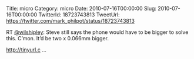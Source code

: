 Title: micro
Category: micro
Date: 2010-07-16T00:00:00
Slug: 2010-07-16T00:00:00
TwitterId: 18723743813
TweetUrl: https://twitter.com/mark_philpot/status/18723743813

RT [@wilshipley](https://twitter.com/wilshipley): Steve still says the phone would have to be bigger to solve this. C’mon. It’d be two x 0.066mm bigger.

http://tinyurl.c ...